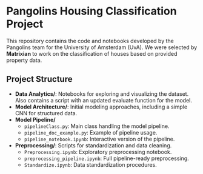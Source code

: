 # Pangolins Housing Classification Project

This repository contains the code and notebooks developed by the Pangolins team for the University of Amsterdam (UvA). We were selected by **Matrixian** to work on the classification of houses based on provided property data.

## Project Structure

- **Data Analytics/**: Notebooks for exploring and visualizing the dataset. Also contains a script with an updated evaluate function for the model.
- **Model Architecture/**: Initial modeling approaches, including a simple CNN for structured data.
- **Model Pipeline/**
  - `pipelineClass.py`: Main class handling the model pipeline.
  - `pipeline_doc_example.py`: Example of pipeline usage.
  - `pipeline_notebook.ipynb`: Interactive version of the pipeline.
- **Preprocessing/**: Scripts for standardization and data cleaning.
  - `Preprocessing.ipynb`: Exploratory preprocessing notebook.
  - `preprocessing_pipeline.ipynb`: Full pipeline-ready preprocessing.
  - `Standardize.ipynb`: Data standardization procedures.
